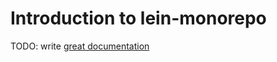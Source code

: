 # Introduction to lein-monorepo

TODO: write [great documentation](http://jacobian.org/writing/what-to-write/)
